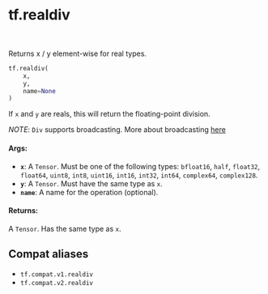 <div itemscope itemtype="http://developers.google.com/ReferenceObject">
<meta itemprop="name" content="tf.realdiv" />
<meta itemprop="path" content="Stable" />
</div>

# tf.realdiv

<!-- Insert buttons and diff -->

<table class="tfo-notebook-buttons tfo-api" align="left">
</table>



Returns x / y element-wise for real types.

``` python
tf.realdiv(
    x,
    y,
    name=None
)
```



<!-- Placeholder for "Used in" -->

If `x` and `y` are reals, this will return the floating-point division.

*NOTE*: `Div` supports broadcasting. More about broadcasting
[here](http://docs.scipy.org/doc/numpy/user/basics.broadcasting.html)

#### Args:


* <b>`x`</b>: A `Tensor`. Must be one of the following types: `bfloat16`, `half`, `float32`, `float64`, `uint8`, `int8`, `uint16`, `int16`, `int32`, `int64`, `complex64`, `complex128`.
* <b>`y`</b>: A `Tensor`. Must have the same type as `x`.
* <b>`name`</b>: A name for the operation (optional).


#### Returns:

A `Tensor`. Has the same type as `x`.


## Compat aliases

* `tf.compat.v1.realdiv`
* `tf.compat.v2.realdiv`

